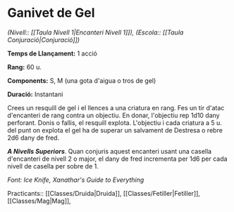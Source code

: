 # Ganivet de Gel

*(Nivell:: [[Taula Nivell 1|Encanteri Nivell 1]]), (Escola:: [[Taula Conjuració|Conjuració]])*

**Temps de Llançament:** 1 acció

**Rang:** 60 u.

**Components:** S, M (una gota d'aigua o tros de gel)

**Duració:** Instantani

Crees un resquill de gel i el llences a una criatura en rang. Fes un tir d'atac d'encanteri de rang contra un objectiu. En donar, l'objectiu rep 1d10 dany perforant. Donis o fallis, el resquill explota. L'objectiu i cada criatura a 5 u. del punt on explota el gel ha de superar un salvament de Destresa o rebre 2d6 dany de fred.

***A Nivells Superiors***. Quan conjuris aquest encanteri usant una casella d'encanteri de nivell 2 o major, el dany de fred incrementa per 1d6 per cada nivell de casella per sobre de 1.


*Font: Ice Knife, Xanathar's Guide to Everything*

Practicants:: [[Classes/Druida|Druida]], [[Classes/Fetiller|Fetiller]], [[Classes/Mag|Mag]],